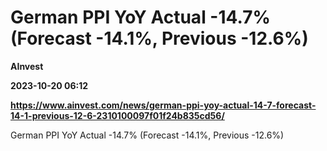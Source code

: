 # German PPI YoY Actual -14.7% (Forecast -14.1%, Previous -12.6%)
**AInvest**

**2023-10-20 06:12**

**https://www.ainvest.com/news/german-ppi-yoy-actual-14-7-forecast-14-1-previous-12-6-2310100097f01f24b835cd56/**

German PPI YoY Actual -14.7% (Forecast -14.1%, Previous -12.6%)